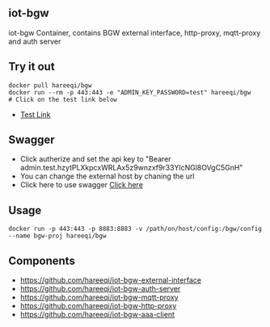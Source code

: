 ## iot-bgw
iot-bgw Container, contains BGW external interface, http-proxy, mqtt-proxy and auth server


## Try it out
```
docker pull hareeqi/bgw
docker run --rm -p 443:443 -e "ADMIN_KEY_PASSWORD=test" hareeqi/bgw
# Click on the test link below
```
* [Test Link](https://bgw.hareeqi.com/bgw-auth/user/admin?bgw_key=admin.test.hzytPLXkpcxWRLAx5z9wnzxf9r33YlcNGl8OVgC5GnH)

## Swagger 

* Click autherize and set the api key to "Bearer admin.test.hzytPLXkpcxWRLAx5z9wnzxf9r33YlcNGl8OVgC5GnH"
* You can change the external host by chaning the url 
* Click here to use swagger [Click here](http://hareeqi.com/swagger/?host=https://bgw.hareeqi.com/bgw-auth&url=https://raw.githubusercontent.com/hareeqi/iot-bgw-auth-server/master/swagger.json)


## Usage
```
docker run -p 443:443 -p 8883:8883 -v /path/on/host/config:/bgw/config --name bgw-proj hareeqi/bgw
```

## Components
* https://github.com/hareeqi/iot-bgw-external-interface
* https://github.com/hareeqi/iot-bgw-auth-server
* https://github.com/hareeqi/iot-bgw-mqtt-proxy
* https://github.com/hareeqi/iot-bgw-http-proxy
* https://github.com/hareeqi/iot-bgw-aaa-client
